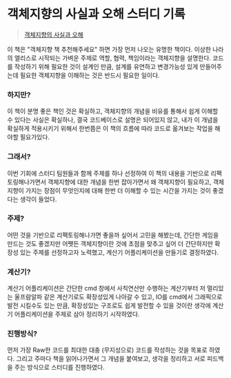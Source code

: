 # 객체지향의 사실과 오해 스터디 기록

> [객체지향의 사실과 오해](http://www.kyobobook.co.kr/product/detailViewKor.laf?mallGb=KOR&ejkGb=KOR&barcode=9788998139766)

이 책은 "객체지향 책 추천해주세요" 하면 가장 먼저 나오는 유명한 책이다. 이상한 나라의 앨리스로 시작되는 가벼운 주제로 역할, 협력, 책임이라는 객체지향을 설명한다. 코드를 작성하기 위해 필요한 것이 설계인 만큼, 설계를 유연하고 변경가능성 있게 만들어주는데 필요한 객체지향을 이해하는 것은 반드시 필요한 일이다.

### 하지만?

이 책이 분명 좋은 책인 것은 확실하고, 객체지향의 개념을 비유를 통해서 쉽게 이해할 수 있다는 사실은 확실하나, 결국 코드베이스로 설명은 되어있지 않고, 내가 이 개념을 확실하게 적용시키기 위해서 한번쯤은 이 책의 흐름에 따라 코드로 옮겨보는 작업을 해야할 필요가있다.

### 그래서?

이번 기회에 스터디 팀원들과 함께 주제를 하나 선정하여 이 책의 내용을 기반으로 리팩토링해나가면서 객체지향에 대한 개념을 한번 잡아가면서 왜 객체지향이 필요하고, 객체지향이 가지는 장점이 무엇인지에 대해 한번 더 이해할 수 있는 시간을 가지는 것이 좋겠다는 생각이 들었다.

### 주제?

어떤 것을 기반으로 리팩토링해나가면 좋을까 싶어서 고민을 해봤는데, 간단한 게임을 만드는 것도 좋겠지만 어쨋든 객체지향이란 것에 초점을 맞추고 싶어 더 간단하지만 확장성 있는 주제를 선정하고자 노력했고, 계산기 어플리케이션을 만들기로 결정하였다.

### 계산기?

계산기 어플리케이션은 간단한 cmd 창에서 사칙연산만 수행하는 계산기부터 저 멀리있는 울프람알파 같은 계산기로도 확장성있게 나아갈 수 있고, IO를 cmd에서 그래픽으로 발전 시킬수도 있는 만큼, 확장성있는 구조로도 쉽게 발전할 수 있을 것이란 생각에 계산기 어플리케이션을 주제로 삼아 정리하기 시작하였다.

### 진행방식?

먼저 가장 Raw한 코드를 최대한 대충 (무지성으로) 코드를 작성하는 것을 목표로 하였다. 그리고 주마다 책을 읽어나가면서 그 개념을 붙여보고, 생각을 정리하고 서로 피드백을 주는 방식으로 스터디를 진행하였다.